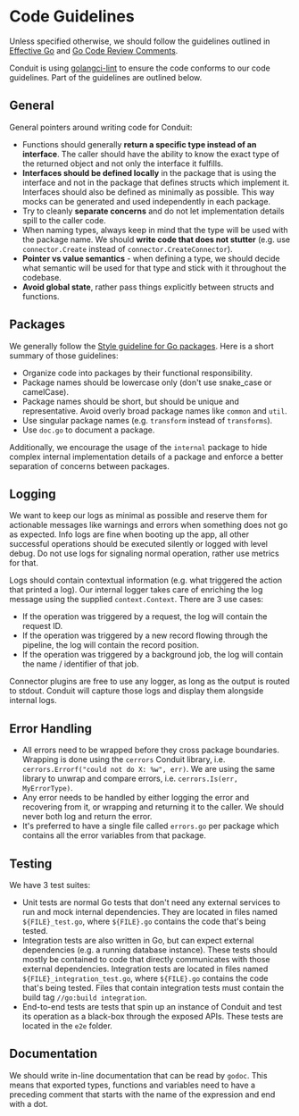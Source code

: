 # Code Guidelines

Unless specified otherwise, we should follow the guidelines outlined in
[Effective Go](https://golang.org/doc/effective_go) and
[Go Code Review Comments](https://github.com/golang/go/wiki/CodeReviewComments).

Conduit is using [golangci-lint](https://golangci-lint.run/) to ensure the code conforms to our code guidelines. Part of
the guidelines are outlined below.

## General

General pointers around writing code for Conduit:

- Functions should generally **return a specific type instead of an interface**. The caller should have the ability to
  know the exact type of the returned object and not only the interface it fulfills.
- **Interfaces should be defined locally** in the package that is using the interface and not in the package that
  defines structs which implement it. Interfaces should also be defined as minimally as possible. This way mocks can be
  generated and used independently in each package.
- Try to cleanly **separate concerns** and do not let implementation details spill to the caller code.
- When naming types, always keep in mind that the type will be used with the package name. We should **write code that
  does not stutter** (e.g. use `connector.Create` instead of `connector.CreateConnector`).
- **Pointer vs value semantics** - when defining a type, we should decide what semantic will be used for that type and
  stick with it throughout the codebase.
- **Avoid global state**, rather pass things explicitly between structs and functions.

## Packages

We generally follow the [Style guideline for Go packages](https://rakyll.org/style-packages/). Here is a short summary
of those guidelines:

- Organize code into packages by their functional responsibility.
- Package names should be lowercase only (don't use snake_case or camelCase).
- Package names should be short, but should be unique and representative. Avoid overly broad package names like `common`
  and `util`.
- Use singular package names (e.g. `transform` instead of `transforms`).
- Use `doc.go` to document a package.

Additionally, we encourage the usage of the `internal` package to hide complex internal implementation details of a
package and enforce a better separation of concerns between packages.

## Logging

We want to keep our logs as minimal as possible and reserve them for actionable messages like warnings and errors when
something does not go as expected. Info logs are fine when booting up the app, all other successful operations should be
executed silently or logged with level debug. Do not use logs for signaling normal operation, rather use metrics for
that.

Logs should contain contextual information (e.g. what triggered the action that printed a log). Our internal logger
takes care of enriching the log message using the supplied `context.Context`. There are 3 use cases:

- If the operation was triggered by a request, the log will contain the request ID.
- If the operation was triggered by a new record flowing through the pipeline, the log will contain the record position.
- If the operation was triggered by a background job, the log will contain the name / identifier of that job.

Connector plugins are free to use any logger, as long as the output is routed to stdout. Conduit will capture those logs
and display them alongside internal logs.

## Error Handling

- All errors need to be wrapped before they cross package boundaries. Wrapping is done using the `cerrors` Conduit library,
i.e. `cerrors.Errorf("could not do X: %w", err)`. We are using the same library to unwrap and compare errors,
i.e. `cerrors.Is(err, MyErrorType)`.
- Any error needs to be handled by either logging the error and recovering from it, or
wrapping and returning it to the caller. We should never both log and return the error.
- It's preferred to have a single file called `errors.go` per package which contains all the
error variables from that package.

## Testing

We have 3 test suites:

- Unit tests are normal Go tests that don't need any external services to run and mock internal dependencies. They are
  located in files named `${FILE}_test.go`, where `${FILE}.go` contains the code that's being tested.
- Integration tests are also written in Go, but can expect external dependencies (e.g. a running database instance).
  These tests should mostly be contained to code that directly communicates with those external dependencies.
  Integration tests are located in files named `${FILE}_integration_test.go`, where `${FILE}.go` contains the code
  that's being tested. Files that contain integration tests must contain the build tag `//go:build integration`.
- End-to-end tests are tests that spin up an instance of Conduit and test its operation as a black-box through the
  exposed APIs. These tests are located in the `e2e` folder.

## Documentation

We should write in-line documentation that can be read by `godoc`. This means that exported types, functions and
variables need to have a preceding comment that starts with the name of the expression and end with a dot.
